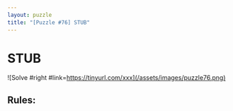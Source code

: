 ```yaml
---
layout: puzzle
title: "[Puzzle #76] STUB"
---
```


# STUB

![Solve #right #link=https://tinyurl.com/xxx](/assets/images/puzzle76.png)

## Rules:
